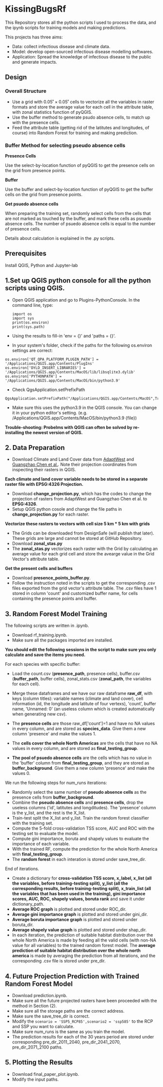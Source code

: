 # KissingBugsRf


This Repository stores all the python scripts I used to process the data, and the ipynb scripts for training models and making predictions.

This projects has three aims:


* Data: collect infectious disease and climate data.
* Model: develop open-sourced infectious disease modelling softwares.
* Application: Spread the knowledge of infectious disease to the public and generate impacts.


## Design

### Overall Structure
* Use a grid with $0.05˚\times0.05˚$ cells to vectorize all the variables in raster formats and store the average value for each cell in the attribute table, with zonal statistics function of pyQGIS.
* Use the buffer method to generate psudo absence cells, to match up with the presence cells.
* Feed the attribute table (getting rid of the latitutes and longitudes, of course) into Random Forest for training and making prediction.

### Buffer Method for selecting pseudo absence cells


**Presence Cells**


Use the select-by-location function of pyQGIS to get the presence cells on the grid from presence points.


**Buffer**


Use the buffer and select-by-location function of pyQGIS to get the buffer cells on the grid from presence points.


**Get psuedo absence cells**



When preparing the training set, randomly select cells from the cells that are not marked as touched by the buffer, and mark these cells as psuedo absence cells. The number of psuedo absence cells is equal to the number of presence cells.


Details about calculation is explained in the .py scripts.




## Prerequisites

Install QGIS, Python and Jupyter-lab

## 1.Set up QGIS python console for all the python scripts using QGIS.

* Open QGIS application and go to Plugins-PythonConsole. In the command line, type:


    ```
    import os
    import sys
    print(os.environ)
    print(sys.path)
    ```
    
* Using the results to fill-in 'env = {}' and 'paths = {}'.

* In your system's folder, check if the paths for the following os.environ settings are correct:
```
os.environ['QT_QPA_PLATFORM_PLUGIN_PATH'] = '/Applications/QGIS.app/Contents/PlugIns'
os.environ['DYLD_INSERT_LIBRARIES'] = '/Applications/QGIS.app/Contents/MacOS/lib/libsqlite3.dylib'
os.environ['PYTHONPATH'] = '/Applications/QGIS.app/Contents/MacOS/bin/python3.9'
```


* Check QgsApplication.setPrefixPath

```
QgsApplication.setPrefixPath("/Applications/QGIS.app/Contents/MacOS",True)
```

* Make sure this uses the python3.9 in the QGIS console. You can change it in your python editor's setting.
(e.g. /Applications/QGIS.app/Contents/MacOS/bin/python3.9 {file})

**Trouble-shooting: Probelms with QGIS can often be solved by re-installing the newest version of QGIS.**


## 2. Data Preparation

* Download Climate and Land Cover data from [AdaptWest](https://adaptwest.databasin.org) and [Guangzhao Chen et al.](https://zenodo.org/record/4584775#.Y-KIMy9w1QL). Note their projection coordinates from inspecting their rasters in QGIS.

**Each climate and land cover variable needs to be stored in a separate raster file with EPSG:4326 Projection.**

* Download **change_projection.py**, which has the codes to change the projection of rasters from AdaptWest and Guangzhao Chen et al. to **EPSG:4326**.
* Setup QGIS python cosole and change the file paths in **change_projection.py** for each raster.

**Vectorize these rasters to vectors with cell size 5 km * 5 km with grids**

* The Grids can be downloaded from DesignSafe (will publish that later). These grids are large and cannot be stored at GitHub Repository.
* Download **zonal_stas.py**
* The **zonal_stas.py** vectorizes each raster with the Grid by calculating an average value for each grid cell and store the avearge value in the Grid Vector's attribute table.


**Get the present cells and buffers**

* Download **presence_points_buffer.py**.
* Follow the instruction noted in the scripts to get the corresponding .csv files exported from the grid vector's attribute table. The .csv files have 1 stored in column 'count' and customized buffer name, for cells containing the presence points and buffer.


## 3. Random Forest Model Training


The following scripts are written in .ipynb.

* Download rf_training.ipynb.
* Make sure all the packages imported are installed.



**You should edit the following sessions in the script to make sure you only calculate and save the items you need.**

For each species with specific buffer:

* Load the count.csv (**presence_path**, presence cells), buffer.csv (**buffer_path**, buffer cells), zonal_stats.csv (**zonal_path**, the variables for each cell).
* Merge these dataframes and we have our raw dataframe **raw_df**, with keys (column titles): variable names (climate and land cover), cell information (id, the longitude and latitute of four vertexs), 'count', buffer name, 'Unnamed: 0' (an useless column which is created automatically when generating new csv).

* The **presence cells** are those raw_df['count']=1 and have no NA values in every column, and are stored as **species_data**. Give them a new column 'presence' and make the values 1.
* The **cells cover the whole North Americas** are the cells that have no NA values in every column, and are stored as **final_testing_group**.
* **The pool of psuedo absence cells** are the cells which has no value in the 'buffer' column from **final_testing_group**, and they are stored as **buffer_background**. Give them a new column 'presence' and make the values 0.



We run the following steps for num_runs iterations:
* Randomly select the same number of **pseudo absence cells** as the presence cells from **buffer_background**.
* Combine the **pseudo absence cells** and **presence cells**, drop the useless columns ('id', latitutes and longditudes). The 'presence' column is the y_list, and the rest is the X_list.
* Train-test split the X_list and y_list. Train the random forest classifier with the training set.
* Compute the 5-fold cross-validation TSS score, AUC and ROC with the testing set to evaluate the model.
* Compute gini importance, boruta and shapely values to evaluate the importance of each variable.
* With the trained RF, compute the prediction for the whole North America with **final_testing_group**.
* The **random forest** in each interation is stored under save_tree_dir.

End of iterations.

* Create a dictionary for **cross-validation TSS score, x_label, x_list (all the variables, before training-testing split), y_list (all the corresponding results, before training-testing split), x_train_list (all the variables that has been used in the training), gini importance scores, AUC, ROC, shapely values, boruta rank** and save it under dictionary_path.
* **Average ROC graph** is plotted and stored under ROC_dir.
* **Average gini importance graph** is plotted and stored under gini_dir.
* **Average boruta importance graph** is plotted and stored under boruta_dir.
* **Average shapely value graph** is plotted and stored under shap_dir.
* In each iteration, the prediction of suitable habitat distribution over the whole North America is made by feeding all the valid cells (with non-NA value for all variables) to the trained random forest model. The **average prediction of suitable habitat distribution over the whole north america** is made by averaging the prediction from all iterations, and the corresponding .csv file is stored under pre_dir.

## 4. Future Projection Prediction with Trained Random Forest Model


* Download prediction.ipynb.
* Make sure all the future projected rasters have been proceeded with the method in Section (2).
* Make sure all the storage paths are the correct address.
* Make sure the save_tree_dir is correct.
* Modify the ```scenario = 'SSP5_RCP85',scenario2 = 'ssp585'``` to the RCP and SSP you want to calculate.
* Make sure num_runs is the same as you train the model.
* The prediction results for each of the 30 years period are stored under corresponding pre_dir_2011_2040, pre_dir_2041_2070, pre_dir_2071_2100 paths.


## 5. Plotting the Results

* Download final_paper_plot.ipynb.
* Modify the input paths.

